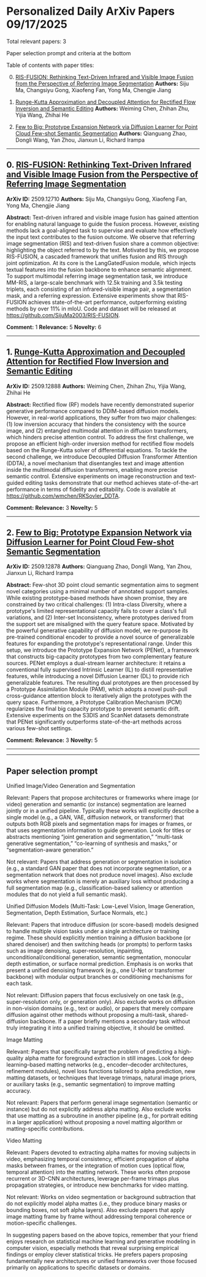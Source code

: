 # Personalized Daily ArXiv Papers 09/17/2025
Total relevant papers: 3

Paper selection prompt and criteria at the bottom

Table of contents with paper titles:

0. [RIS-FUSION: Rethinking Text-Driven Infrared and Visible Image Fusion from the Perspective of Referring Image Segmentation](#link0)
**Authors:** Siju Ma, Changsiyu Gong, Xiaofeng Fan, Yong Ma, Chengjie Jiang

1. [Runge-Kutta Approximation and Decoupled Attention for Rectified Flow Inversion and Semantic Editing](#link1)
**Authors:** Weiming Chen, Zhihan Zhu, Yijia Wang, Zhihai He

2. [Few to Big: Prototype Expansion Network via Diffusion Learner for Point Cloud Few-shot Semantic Segmentation](#link2)
**Authors:** Qianguang Zhao, Dongli Wang, Yan Zhou, Jianxun Li, Richard Irampa

---
## 0. [RIS-FUSION: Rethinking Text-Driven Infrared and Visible Image Fusion from the Perspective of Referring Image Segmentation](https://arxiv.org/abs/2509.12710) <a id="link0"></a>
**ArXiv ID:** 2509.12710
**Authors:** Siju Ma, Changsiyu Gong, Xiaofeng Fan, Yong Ma, Chengjie Jiang

**Abstract:**  Text-driven infrared and visible image fusion has gained attention for enabling natural language to guide the fusion process. However, existing methods lack a goal-aligned task to supervise and evaluate how effectively the input text contributes to the fusion outcome. We observe that referring image segmentation (RIS) and text-driven fusion share a common objective: highlighting the object referred to by the text. Motivated by this, we propose RIS-FUSION, a cascaded framework that unifies fusion and RIS through joint optimization. At its core is the LangGatedFusion module, which injects textual features into the fusion backbone to enhance semantic alignment. To support multimodal referring image segmentation task, we introduce MM-RIS, a large-scale benchmark with 12.5k training and 3.5k testing triplets, each consisting of an infrared-visible image pair, a segmentation mask, and a referring expression. Extensive experiments show that RIS-FUSION achieves state-of-the-art performance, outperforming existing methods by over 11% in mIoU. Code and dataset will be released at https://github.com/SijuMa2003/RIS-FUSION.

**Comment:** 1
**Relevance:** 5
**Novelty:** 6

---

## 1. [Runge-Kutta Approximation and Decoupled Attention for Rectified Flow Inversion and Semantic Editing](https://arxiv.org/abs/2509.12888) <a id="link1"></a>
**ArXiv ID:** 2509.12888
**Authors:** Weiming Chen, Zhihan Zhu, Yijia Wang, Zhihai He

**Abstract:**  Rectified flow (RF) models have recently demonstrated superior generative performance compared to DDIM-based diffusion models. However, in real-world applications, they suffer from two major challenges: (1) low inversion accuracy that hinders the consistency with the source image, and (2) entangled multimodal attention in diffusion transformers, which hinders precise attention control. To address the first challenge, we propose an efficient high-order inversion method for rectified flow models based on the Runge-Kutta solver of differential equations. To tackle the second challenge, we introduce Decoupled Diffusion Transformer Attention (DDTA), a novel mechanism that disentangles text and image attention inside the multimodal diffusion transformers, enabling more precise semantic control. Extensive experiments on image reconstruction and text-guided editing tasks demonstrate that our method achieves state-of-the-art performance in terms of fidelity and editability. Code is available at https://github.com/wmchen/RKSovler_DDTA.

**Comment:** 
**Relevance:** 3
**Novelty:** 5

---

## 2. [Few to Big: Prototype Expansion Network via Diffusion Learner for Point Cloud Few-shot Semantic Segmentation](https://arxiv.org/abs/2509.12878) <a id="link2"></a>
**ArXiv ID:** 2509.12878
**Authors:** Qianguang Zhao, Dongli Wang, Yan Zhou, Jianxun Li, Richard Irampa

**Abstract:**  Few-shot 3D point cloud semantic segmentation aims to segment novel categories using a minimal number of annotated support samples. While existing prototype-based methods have shown promise, they are constrained by two critical challenges: (1) Intra-class Diversity, where a prototype's limited representational capacity fails to cover a class's full variations, and (2) Inter-set Inconsistency, where prototypes derived from the support set are misaligned with the query feature space. Motivated by the powerful generative capability of diffusion model, we re-purpose its pre-trained conditional encoder to provide a novel source of generalizable features for expanding the prototype's representational range. Under this setup, we introduce the Prototype Expansion Network (PENet), a framework that constructs big-capacity prototypes from two complementary feature sources. PENet employs a dual-stream learner architecture: it retains a conventional fully supervised Intrinsic Learner (IL) to distill representative features, while introducing a novel Diffusion Learner (DL) to provide rich generalizable features. The resulting dual prototypes are then processed by a Prototype Assimilation Module (PAM), which adopts a novel push-pull cross-guidance attention block to iteratively align the prototypes with the query space. Furthermore, a Prototype Calibration Mechanism (PCM) regularizes the final big capacity prototype to prevent semantic drift. Extensive experiments on the S3DIS and ScanNet datasets demonstrate that PENet significantly outperforms state-of-the-art methods across various few-shot settings.

**Comment:** 
**Relevance:** 3
**Novelty:** 5

---


---

## Paper selection prompt
Unified Image/Video Generation and Segmentation

Relevant: Papers that propose architectures or frameworks where image (or video) generation and semantic (or instance) segmentation are learned jointly or in a unified pipeline. Typically these works will explicitly describe a single model (e.g., a GAN, VAE, diffusion network, or transformer) that outputs both RGB pixels and segmentation maps for images or frames, or that uses segmentation information to guide generation. Look for titles or abstracts mentioning “joint generation and segmentation,” “multi-task generative segmentation,” “co-learning of synthesis and masks,” or “segmentation-aware generation.”

Not relevant: Papers that address generation or segmentation in isolation (e.g., a standard GAN paper that does not incorporate segmentation, or a segmentation network that does not produce novel images). Also exclude works where segmentation is merely an auxiliary loss without producing a full segmentation map (e.g., classification-based saliency or attention modules that do not yield a full semantic mask).

Unified Diffusion Models (Multi-Task: Low-Level Vision, Image Generation, Segmentation, Depth Estimation, Surface Normals, etc.)

Relevant: Papers that introduce diffusion (or score-based) models designed to handle multiple vision tasks under a single architecture or training regime. These should explicitly mention training a diffusion backbone (or shared denoiser) and then switching heads (or prompts) to perform tasks such as image denoising, super-resolution, inpainting, unconditional/conditional generation, semantic segmentation, monocular depth estimation, or surface normal prediction. Emphasis is on works that present a unified denoising framework (e.g., one U-Net or transformer backbone) with modular output branches or conditioning mechanisms for each task.

Not relevant: Diffusion papers that focus exclusively on one task (e.g., super-resolution only, or generation only). Also exclude works on diffusion in non-vision domains (e.g., text or audio), or papers that merely compare diffusion against other methods without proposing a multi-task, shared-diffusion backbone. If a paper briefly mentions a secondary task without truly integrating it into a unified training objective, it should be omitted.

Image Matting

Relevant: Papers that specifically target the problem of predicting a high-quality alpha matte for foreground extraction in still images. Look for deep learning–based matting networks (e.g., encoder–decoder architectures, refinement modules), novel loss functions tailored to alpha prediction, new matting datasets, or techniques that leverage trimaps, natural image priors, or auxiliary tasks (e.g., semantic segmentation) to improve matting accuracy.

Not relevant: Papers that perform general image segmentation (semantic or instance) but do not explicitly address alpha matting. Also exclude works that use matting as a subroutine in another pipeline (e.g., for portrait editing in a larger application) without proposing a novel matting algorithm or matting-specific contributions.

Video Matting

Relevant: Papers devoted to extracting alpha mattes for moving subjects in video, emphasizing temporal consistency, efficient propagation of alpha masks between frames, or the integration of motion cues (optical flow, temporal attention) into the matting network. These works often propose recurrent or 3D-CNN architectures, leverage per-frame trimaps plus propagation strategies, or introduce new benchmarks for video matting.

Not relevant: Works on video segmentation or background subtraction that do not explicitly model alpha mattes (i.e., they produce binary masks or bounding boxes, not soft alpha layers). Also exclude papers that apply image matting frame by frame without addressing temporal coherence or motion-specific challenges.

In suggesting papers based on the above topics, remember that your friend enjoys research on statistical machine learning and generative modeling in computer vision, especially methods that reveal surprising empirical findings or employ clever statistical tricks. He prefers papers proposing fundamentally new architectures or unified frameworks over those focused primarily on applications to specific datasets or domains.
